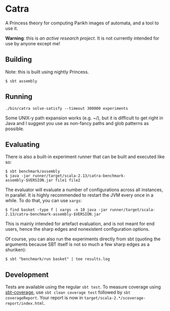# Catra 
A Princess theory for computing Parikh images of automata, and a tool to use
it.

**Warning**: this is *an active research project*. It is not currently intended
for use by anyone except me!

## Building

Note: this is built using nightly Princess.


```
$ sbt assembly
```

## Running


```
./bin/catra solve-satisfy --timeout 300000 experiments 
```

Some UNIX-y path expansion works (e.g. ~/), but it is difficult to get right in
Java and I suggest you use as non-fancy paths and glob patterns as possible.

## Evaluating

There is also a built-in experiment runner that can be built and executed like so:
```
$ sbt benchmark/assembly
$ java -jar runner/target/scala-2.13/catra-benchmark-assembly-$VERSION.jar file1 file2
```

The evaluator will evaluate a number of configurations across all instances, in parallel. It is highly recommended to restart the JVM every once in a while. To do that, you can use `xargs`:
```
$ find basket -type f | xargs -n 10 java -jar runner/target/scala-2.13/catra-benchmark-assembly-$VERSION.jar
```

This is mainly intended for artefact evaluation, and is not meant for end users, hence the sharp edges and nonexistent configuration options.


Of course, you can also run the experiments directly from sbt (quoting the arguments because SBT itself is not so much a few sharp edges as a shuriken):
```
$ sbt "benchmark/run basket" | tee results.log
```

## Development

Tests are available using the regular `sbt test`. To measure coverage using
[sbt-coverage](https://github.com/scoverage/sbt-scoverage), use `sbt clean
coverage test` followed by `sbt coverageReport`. Your report is now in
`target/scala-2.*/scoverage-report/index.html`.
